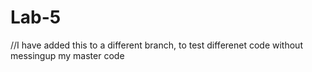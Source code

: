 # Lab-5
//I have added this to a different branch, to test differenet code without messingup my master code
